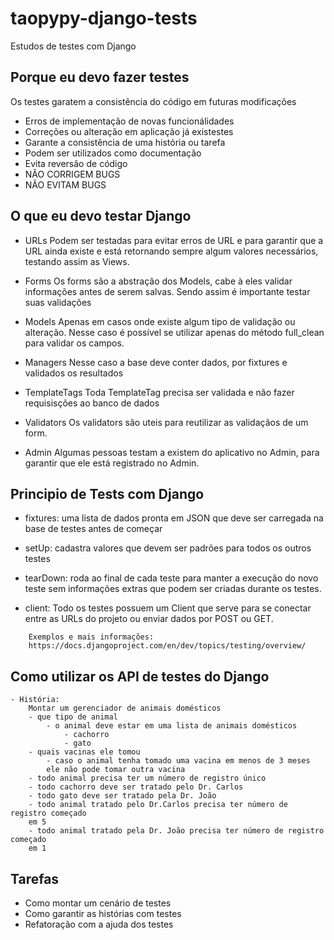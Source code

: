 taopypy-django-tests
====================

Estudos de testes com Django

## Porque eu devo fazer testes

Os testes garatem a consistência do código em futuras modificações

- Erros de implementação de novas funcionálidades
- Correções ou alteração em aplicação já existestes
- Garante a consistência de uma história ou tarefa
- Podem ser utilizados como documentação
- Evita reversão de código
- NÃO CORRIGEM BUGS
- NÃO EVITAM BUGS

## O que eu devo testar Django

- URLs
    Podem ser testadas para evitar erros de URL e para
    garantir que a URL ainda existe e está retornando sempre
    algum valores necessários, testando assim as Views.

- Forms
    Os forms são a abstração dos Models, cabe à eles validar informações
    antes de serem salvas. Sendo assim é importante testar suas validações

- Models
    Apenas em casos onde existe algum tipo de validação ou alteração.
    Nesse caso é possível se utilizar apenas do método full_clean
    para validar os campos.

- Managers
    Nesse caso a base deve conter dados, por fixtures e validados
    os resultados

- TemplateTags
    Toda TemplateTag precisa ser validada e não fazer requisisções
    ao banco de dados

- Validators
    Os validators são uteis para reutilizar as validaçãos de um form.

- Admin
    Algumas pessoas testam a existem do aplicativo no Admin, para garantir
    que ele está registrado no Admin.


## Principio de Tests com Django

- fixtures: uma lista de dados pronta em JSON que deve ser carregada na base de testes antes de começar 

- setUp: cadastra valores que devem ser padrões para todos os outros testes

- tearDown: roda ao final de cada teste para manter a execução do novo teste sem informações extras que podem ser criadas durante os testes.

- client: Todo os testes possuem um Client que serve para se conectar entre as URLs do projeto ou enviar dados por POST ou GET. 

```
    Exemplos e mais informações: 
    https://docs.djangoproject.com/en/dev/topics/testing/overview/
```

## Como utilizar os API de testes do Django

    - História:
        Montar um gerenciador de animais domésticos
        - que tipo de animal
            - o animal deve estar em uma lista de animais domésticos
                - cachorro
                - gato
        - quais vacinas ele tomou
            - caso o animal tenha tomado uma vacina em menos de 3 meses
            ele não pode tomar outra vacina
        - todo animal precisa ter um número de registro único
        - todo cachorro deve ser tratado pelo Dr. Carlos
        - todo gato deve ser tratado pela Dr. João
        - todo animal tratado pelo Dr.Carlos precisa ter número de registro começado
        em 5
        - todo animal tratado pela Dr. João precisa ter número de registro começado
        em 1

## Tarefas

- Como montar um cenário de testes
- Como garantir as histórias com testes
- Refatoração com a ajuda dos testes
